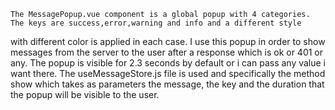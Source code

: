     The MessagePopup.vue component is a global popup with 4 categories. The keys are success,error,warning and info and a different style
  with different color is applied in each case. I use this popup in order to show messages from the server to the user after a response
  which is ok or 401 or any. The popup is visible for 2.3 seconds by default or i can pass any value i want there. The useMessageStore.js file
  is used and specifically the method show which takes as parameters the message, the key and the duration that the popup will be visible
  to the user.
